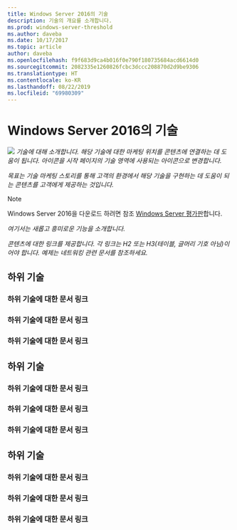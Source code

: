```yaml
---
title: Windows Server 2016의 기술
description: 기술의 개요를 소개합니다.
ms.prod: windows-server-threshold
ms.author: daveba
ms.date: 10/17/2017
ms.topic: article
author: daveba
ms.openlocfilehash: f9f683d9ca4b016f0e790f180735684acd6614d0
ms.sourcegitcommit: 2082335e1260826fcbc3dccc208870d2d9be9306
ms.translationtype: HT
ms.contentlocale: ko-KR
ms.lasthandoff: 08/22/2019
ms.locfileid: "69980309"
---
```

# <a name="technology-in-windows-server-2016"></a>Windows Server 2016의 기술 

<img src="media/6-networking.png" style='align:left'> *기술에 대해 소개합니다. 해당 기술에 대한 마케팅 위치를 콘텐츠에 연결하는 데 도움이 됩니다. 아이콘을 시작 페이지의 기술 영역에 사용되는 아이콘으로 변경합니다.*

*목표는 기술 마케팅 스토리를 통해 고객의 환경에서 해당 기술을 구현하는 데 도움이 되는 콘텐츠를 고객에게 제공하는 것입니다.*



>[!Note]
> Windows Server 2016을 다운로드 하려면 참조 [Windows Server 평가판](https://www.microsoft.com/evalcenter/evaluate-windows-server-2016)합니다.

*여기서는 새롭고 흥미로운 기능을 소개합니다.*

*콘텐츠에 대한 링크를 제공합니다. 각 링크는 H2 또는 H3(테이블, 글머리 기호 아님)이어야 합니다. 예제는 네트워킹 관련 문서를 참조하세요.*
## <a name="sub-technology"></a>하위 기술

### <a name="link-to-article-about-sub-technology"></a>하위 기술에 대한 문서 링크

### <a name="link-to-article-about-sub-technology"></a>하위 기술에 대한 문서 링크

### <a name="link-to-article-about-sub-technology"></a>하위 기술에 대한 문서 링크

## <a name="sub-technology"></a>하위 기술

### <a name="link-to-article-about-sub-technology"></a>하위 기술에 대한 문서 링크

### <a name="link-to-article-about-sub-technology"></a>하위 기술에 대한 문서 링크

### <a name="link-to-article-about-sub-technology"></a>하위 기술에 대한 문서 링크
## <a name="sub-technology"></a>하위 기술

### <a name="link-to-article-about-sub-technology"></a>하위 기술에 대한 문서 링크

### <a name="link-to-article-about-sub-technology"></a>하위 기술에 대한 문서 링크

### <a name="link-to-article-about-sub-technology"></a>하위 기술에 대한 문서 링크
